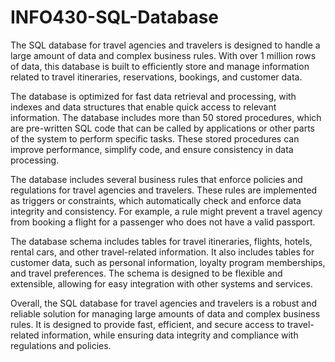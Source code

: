 # INFO430-SQL-Database

The SQL database for travel agencies and travelers is designed to handle a large amount of data and complex business rules. With over 1 million rows of data, this database is built to efficiently store and manage information related to travel itineraries, reservations, bookings, and customer data.

The database is optimized for fast data retrieval and processing, with indexes and data structures that enable quick access to relevant information. The database includes more than 50 stored procedures, which are pre-written SQL code that can be called by applications or other parts of the system to perform specific tasks. These stored procedures can improve performance, simplify code, and ensure consistency in data processing.

The database includes several business rules that enforce policies and regulations for travel agencies and travelers. These rules are implemented as triggers or constraints, which automatically check and enforce data integrity and consistency. For example, a rule might prevent a travel agency from booking a flight for a passenger who does not have a valid passport.

The database schema includes tables for travel itineraries, flights, hotels, rental cars, and other travel-related information. It also includes tables for customer data, such as personal information, loyalty program memberships, and travel preferences. The schema is designed to be flexible and extensible, allowing for easy integration with other systems and services.

Overall, the SQL database for travel agencies and travelers is a robust and reliable solution for managing large amounts of data and complex business rules. It is designed to provide fast, efficient, and secure access to travel-related information, while ensuring data integrity and compliance with regulations and policies.
